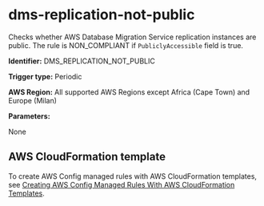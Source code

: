 # dms\-replication\-not\-public<a name="dms-replication-not-public"></a>

Checks whether AWS Database Migration Service replication instances are public\. The rule is NON\_COMPLIANT if `PubliclyAccessible` field is true\.

**Identifier:** DMS\_REPLICATION\_NOT\_PUBLIC

**Trigger type:** Periodic

**AWS Region:** All supported AWS Regions except Africa \(Cape Town\) and Europe \(Milan\)

**Parameters:**

 None   


## AWS CloudFormation template<a name="w24aac11c29c17c99c15"></a>

To create AWS Config managed rules with AWS CloudFormation templates, see [Creating AWS Config Managed Rules With AWS CloudFormation Templates](aws-config-managed-rules-cloudformation-templates.md)\.